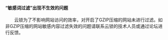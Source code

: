 #### “敏感词过滤”出现不生效的问题

&emsp;&emsp;云锁为了不影响网站访问的效率，对开启了GZIP压缩的网站未进行过滤。如非GZIP压缩的网站敏感内容过滤失效的问题请联系云锁的技术人员或通过论坛进行反馈。